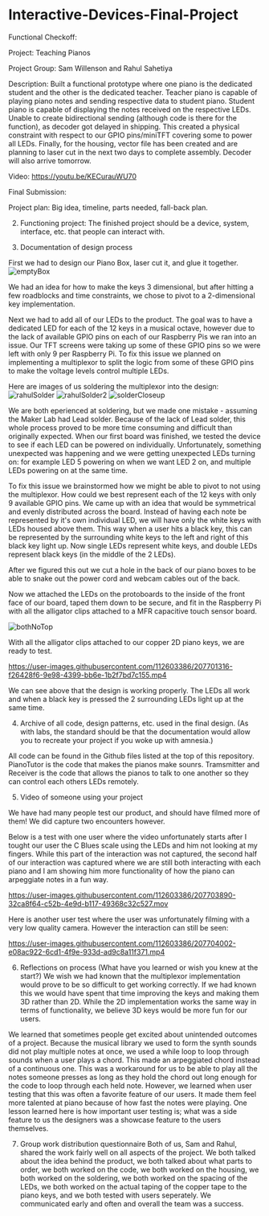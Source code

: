 # Interactive-Devices-Final-Project


Functional Checkoff:

Project: Teaching Pianos

Project Group: Sam Willenson and Rahul Sahetiya

Description: Built a functional prototype where one piano is the dedicated student and the other is the dedicated teacher. Teacher piano is capable of playing piano notes and sending respective data to student piano. Student piano is capable of displaying the notes received on the respective LEDs. Unable to create bidirectional sending (although code is there for the function), as decoder got delayed in shipping. This created a physical constraint with respect to our GPIO pins/miniTFT covering some to power all LEDs. Finally, for the housing, vector file has been created and are planning to laser cut in the next two days to complete assembly. Decoder will also arrive tomorrow.

Video:
https://youtu.be/KECurauWU70

Final Submission:

Project plan: Big idea, timeline, parts needed, fall-back plan.

2. Functioning project: The finished project should be a device, system, interface, etc. that people can interact with.

3. Documentation of design process

First we had to design our Piano Box, laser cut it, and glue it together.
![emptyBox](https://user-images.githubusercontent.com/112603386/207697881-3df0dcbc-65dd-4b0e-9f24-cb697f526d99.jpeg)


We had an idea for how to make the keys 3 dimensional, but after hitting a few roadblocks and time constraints, we chose to pivot to a 2-dimensional key implementation.

Next we had to add all of our LEDs to the product. The goal was to have a dedicated LED for each of the 12 keys in a musical octave, however due to the lack of available GPIO pins on each of our Raspberry Pis we ran into an issue. Our TFT screens were taking up some of these GPIO pins so we were left with only 9 per Raspberry Pi. To fix this issue we planned on implementing a multiplexor to split the logic from some of these GPIO pins to make the voltage levels control multiple LEDs.

Here are images of us soldering the multiplexor into the design:
![rahulSolder](https://user-images.githubusercontent.com/112603386/207697928-e46965c9-dac7-4272-afa0-d3eaf6409a40.jpeg)
![rahulSolder2](https://user-images.githubusercontent.com/112603386/207697944-68baeb96-61be-4764-ab2a-2d3b2b9b1086.jpeg)
![solderCloseup](https://user-images.githubusercontent.com/112603386/207697970-42d0a780-90ec-462d-a4c4-4adda17cc601.jpeg)

We are both eperienced at soldering, but we made one mistake - assuming the Maker Lab had Lead solder. Because of the lack of Lead solder, this whole process proved to be more time consuming and difficult than originally expected. When our first board was finished, we tested the device to see if each LED can be powered on individually. Unfortunately, something unexpected was happening and we were getting unexpected LEDs turning on: for example LED 5 powering on when we want LED 2 on, and multiple LEDs powering on at the same time. 

To fix this issue we brainstormed how we might be able to pivot to not using the multiplexor. How could we best represent each of the 12 keys with only 9 available GPIO pins. We came up with an idea that would be symmetrical and evenly distributed across the board. Instead of having each note be represented by it's own individual LED, we will have only the white keys with LEDs housed above them. This way when a user hits a black key, this can be represented by the surrounding white keys to the left and right of this black key light up. Now single LEDs represent white keys, and double LEDs represent black keys (in the middle of the 2 LEDs).

After we figured this out we cut a hole in the back of our piano boxes to be able to snake out the power cord and webcam cables out of the back.

Now we attached the LEDs on the protoboards to the inside of the front face of our board, taped them down to be secure, and fit in the Raspberry Pi with all the alligator clips attached to a MFR capacitive touch sensor board. 


![bothNoTop](https://user-images.githubusercontent.com/112603386/207701128-3e72a2a3-2f06-410e-983f-fbf2c40d9311.jpeg)

With all the alligator clips attached to our copper 2D piano keys, we are ready to test.


https://user-images.githubusercontent.com/112603386/207701316-f26428f6-9e98-4399-bb6e-1b2f7bd7c155.mp4

We can see above that the design is working properly. The LEDs all work and when a black key is pressed the 2 surrounding LEDs light up at the same time.

4. Archive of all code, design patterns, etc. used in the final design. (As with labs, the standard should be that the documentation would allow you to recreate your project if you woke up with amnesia.)

All code can be found in the Github files listed at the top of this repository. PianoTutor is the code that makes the pianos make sounrs. Tramsmitter and Receiver is the code that allows the pianos to talk to one another so they can control each others LEDs remotely. 

5. Video of someone using your project
  
  We have had many people test our product, and should have filmed more of them! We did capture two encounters however.
  
Below is a test with one user where the video unfortunately starts after I tought our user the C Blues scale using the LEDs and him not looking at my fingers. While this part of the interaction was not captured, the second half of our interaction was captured where we are still both interacting with each piano and I am showing him more functionality of how the piano can arpeggiate notes in a fun way.
  

https://user-images.githubusercontent.com/112603386/207703890-32ca8f64-c52b-4e9d-b117-49368c32c527.mov


Here is another user test where the user was unfortunately filming with a very low quality camera. However the interaction can still be seen:



https://user-images.githubusercontent.com/112603386/207704002-e08ac922-6cd1-4f9e-933d-ad9c8a11f371.mp4



6. Reflections on process (What have you learned or wish you knew at the start?)
 We wish we had known that the multiplexor implementation would prove to be so difficult to get working correctly. If we had known this we would have spent that time improving the keys and making them 3D rather than 2D. While the 2D implementation works the same way in terms of functionality, we believe 3D keys would be more fun for our users.
 
 We learned that sometimes people get excited about unintended outcomes of a project. Because the musical library we used to form the synth sounds did not play multiple notes at once, we used a while loop to loop through sounds when a user plays a chord. This made an arpeggiated chord instead of a continuous one. This was a workaround for us to be able to play all the notes someone presses as long as they hold the chord out long enough for the code to loop through each held note. However, we learned when user testing that this was often a favorite feature of our users. It made them feel more talented at piano because of how fast the notes were playing. One lesson learned here is how important user testing is; what was a side feature to us the designers was a showcase feature to the users themselves.

7. Group work distribution questionnaire
 Both of us, Sam and Rahul, shared the work fairly well on all aspects of the project. We both talked about the idea behind the product, we both talked about what parts to order, we both worked on the code, we both worked on the housing, we both worked on the soldering, we both worked on the spacing of the LEDs, we both worked on the actual taping of the copper tape to the piano keys, and we both tested with users seperately. We communicated early and often and overall the team was a success.

